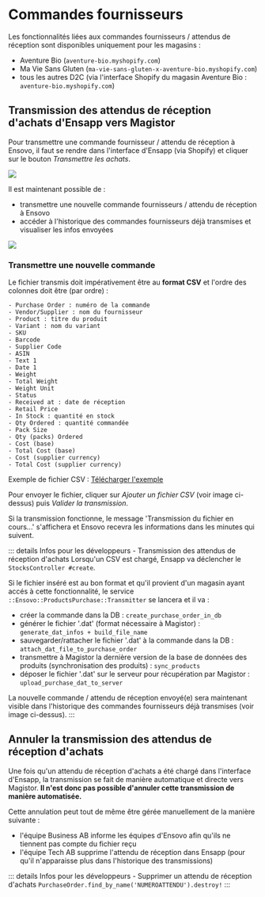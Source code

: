 # Commandes fournisseurs

Les fonctionnalités liées aux commandes fournisseurs / attendus de réception sont disponibles uniquement pour les magasins :
- Aventure Bio (`aventure-bio.myshopify.com`)
- Ma Vie Sans Gluten (`ma-vie-sans-gluten-x-aventure-bio.myshopify.com`)
- tous les autres D2C (via l'interface Shopify du magasin Aventure Bio : `aventure-bio.myshopify.com`)

## Transmission des attendus de réception d'achats d'Ensapp vers Magistor

Pour transmettre une commande fournisseur / attendu de réception à Ensovo, il faut se rendre dans l'interface d'Ensapp (via Shopify) et cliquer sur le bouton _Transmettre les achats_.

![](/images/supplier_order_button.png)

Il est maintenant possible de :
- transmettre une nouvelle commande fournisseurs / attendu de réception à Ensovo
- accéder à l'historique des commandes fournisseurs déjà transmises et visualiser les infos envoyées

![](/images/supplier_order_page.png)

### Transmettre une nouvelle commande

Le fichier transmis doit impérativement être au **format CSV** et l'ordre des colonnes doit être (par ordre) :
```
- Purchase Order : numéro de la commande
- Vendor/Supplier : nom du fournisseur
- Product : titre du produit
- Variant : nom du variant
- SKU
- Barcode
- Supplier Code	
- ASIN
- Text 1
- Date 1
- Weight
- Total Weight
- Weight Unit
- Status
- Received at : date de réception
- Retail Price
- In Stock : quantité en stock
- Qty Ordered : quantité commandée
- Pack Size
- Qty (packs) Ordered
- Cost (base)
- Total Cost (base)
- Cost (supplier currency)
- Total Cost (supplier currency)
```

Exemple de fichier CSV : [Télécharger l'exemple](/files/csv_example.csv)

Pour envoyer le fichier, cliquer sur _Ajouter un fichier CSV_ (voir image ci-dessus) puis _Valider la transmission_.

Si la transmission fonctionne, le message 'Transmission du fichier en cours...' s'affichera et Ensovo recevra les informations dans les minutes qui suivent.

::: details Infos pour les développeurs - Transmission des attendus de réception d'achats
Lorsqu'un CSV est chargé, Ensapp va déclencher le `StocksController #create`. 

Si le fichier inséré est au bon format et qu'il provient d'un magasin ayant accés à cette fonctionnalité, le service `::Ensovo::ProductsPurchase::Transmitter` se lancera et il va :
- créer la commande dans la DB : `create_purchase_order_in_db`
- générer le fichier '.dat' (format nécessaire à Magistor) : `generate_dat_infos + build_file_name`
- sauvegarder/rattacher le fichier '.dat' à la commande dans la DB : `attach_dat_file_to_purchase_order`
- transmettre à Magistor la dernière version de la base de données des produits (synchronisation des produits) : `sync_products`
- déposer le fichier '.dat' sur le serveur pour récupération par Magistor : `upload_purchase_dat_to_server`

La nouvelle commande / attendu de réception envoyé(e) sera maintenant visible dans l'historique des commandes fournisseurs déjà transmises (voir image ci-dessus).
:::

## Annuler la transmission des attendus de réception d'achats

Une fois qu'un attendu de réception d'achats a été chargé dans l'interface d'Ensapp, la transmission se fait de manière automatique et directe vers Magistor. **Il n'est donc pas possible d'annuler cette transmission de manière automatisée.** 

Cette annulation peut tout de même être gérée manuellement de la manière suivante :
- l'équipe Business AB informe les équipes d'Ensovo afin qu'ils ne tiennent pas compte du fichier reçu
- l'équipe Tech AB supprime l'attendu de réception dans Ensapp (pour qu'il n'apparaisse plus dans l'historique des transmissions)

::: details Infos pour les développeurs - Supprimer un attendu de réception d'achats
`PurchaseOrder.find_by_name('NUMEROATTENDU').destroy!`
:::